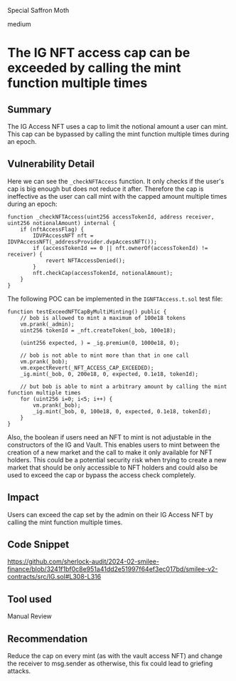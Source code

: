 Special Saffron Moth

medium

# The IG NFT access cap can be exceeded by calling the mint function multiple times

## Summary

The IG Access NFT uses a cap to limit the notional amount a user can mint. This cap can be bypassed by calling the mint function multiple times during an epoch.

## Vulnerability Detail

Here we can see the `_checkNFTAccess` function. It only checks if the user's cap is big enough but does not reduce it after. Therefore the cap is ineffective as the user can call mint with the capped amount multiple times during an epoch:

```solidity
function _checkNFTAccess(uint256 accessTokenId, address receiver, uint256 notionalAmount) internal {
    if (nftAccessFlag) {
        IDVPAccessNFT nft = IDVPAccessNFT(_addressProvider.dvpAccessNFT());
        if (accessTokenId == 0 || nft.ownerOf(accessTokenId) != receiver) {
            revert NFTAccessDenied();
        }
        nft.checkCap(accessTokenId, notionalAmount);
    }
}
```

The following POC can be implemented in the `IGNFTAccess.t.sol` test file:

```solidity
function testExceedNFTCapByMultiMinting() public {
    // bob is allowed to mint a maximum of 100e18 tokens
    vm.prank(_admin);
    uint256 tokenId = _nft.createToken(_bob, 100e18);

    (uint256 expected, ) = _ig.premium(0, 1000e18, 0);

    // bob is not able to mint more than that in one call
    vm.prank(_bob);
    vm.expectRevert(_NFT_ACCESS_CAP_EXCEEDED);
    _ig.mint(_bob, 0, 200e18, 0, expected, 0.1e18, tokenId);

    // but bob is able to mint a arbitrary amount by calling the mint function multiple times
    for (uint256 i=0; i<5; i++) {
        vm.prank(_bob);
        _ig.mint(_bob, 0, 100e18, 0, expected, 0.1e18, tokenId);
    }
}
```

Also, the boolean if users need an NFT to mint is not adjustable in the constructors of the IG and Vault. This enables users to mint between the creation of a new market and the call to make it only available for NFT holders. This could be a potential security risk when trying to create a new market that should be only accessible to NFT holders and could also be used to exceed the cap or bypass the access check completely.

## Impact

Users can exceed the cap set by the admin on their IG Access NFT by calling the mint function multiple times.

## Code Snippet

https://github.com/sherlock-audit/2024-02-smilee-finance/blob/3241f1bf0c8e951a41dd2e51997f64ef3ec017bd/smilee-v2-contracts/src/IG.sol#L308-L316

## Tool used

Manual Review

## Recommendation

Reduce the cap on every mint (as with the vault access NFT) and change the receiver to msg.sender as otherwise, this fix could lead to griefing attacks.
